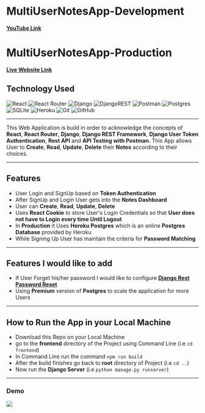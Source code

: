 # MultiUserNotesApp-Development

[**YouTube Link**](https://youtu.be/YDtK4GTkxfo)

# MultiUserNotesApp-Production

[**Live Website Link**](https://multi-user-notes-app.herokuapp.com/)

## Technology Used

![React](https://img.shields.io/badge/react-%2320232a.svg?style=for-the-badge&logo=react&logoColor=%2361DAFB)
![React Router](https://img.shields.io/badge/React_Router-CA4245?style=for-the-badge&logo=react-router&logoColor=white)
![Django](https://img.shields.io/badge/django-%23092E20.svg?style=for-the-badge&logo=django&logoColor=white)
![DjangoREST](https://img.shields.io/badge/DJANGO-REST-ff1709?style=for-the-badge&logo=django&logoColor=white&color=ff1709&labelColor=gray)
![Postman](https://img.shields.io/badge/Postman-FF6C37?style=for-the-badge&logo=postman&logoColor=white)
![Postgres](https://img.shields.io/badge/postgres-%23316192.svg?style=for-the-badge&logo=postgresql&logoColor=white)
![SQLite](https://img.shields.io/badge/sqlite-%2307405e.svg?style=for-the-badge&logo=sqlite&logoColor=white)
![Heroku](https://img.shields.io/badge/heroku-%23430098.svg?style=for-the-badge&logo=heroku&logoColor=white)
![Git](https://img.shields.io/badge/git-%23F05033.svg?style=for-the-badge&logo=git&logoColor=white)
![GitHub](https://img.shields.io/badge/github-%23121011.svg?style=for-the-badge&logo=github&logoColor=white)

---

This Web Application is build in order to acknowledge the concepts of **React**, **React Router**, **Django**, **Django REST Framework**, **Django User Token Authentication**, **Rest API** and **API Testing with Postman**. This App allows User to **Create**, **Read**, **Update**, **Delete** their **Notes** according to their choices.

---

## Features
- User Login and SignUp based on **Token Authentication**
- After SignUp and Login User gets into the **Notes Dashboard**
- User can **Create**, **Read**, **Update**, **Delete**
- Uses **React Cookie** to store User's Login Credentials so that **User does not have to Login every time Until Logout**
- In **Production** it Uses **Heroku Postgres** which is an online **Postgres Database** provided by Heroku
- While Signing Up User has maintain the criteria for **Password Matching**

---

## Features I would like to add
- If User Forget his/her password I would like to configure [**Django Rest Password Reset**](https://pypi.org/project/django-rest-passwordreset/)
- Using **Premium** version of **Postgres** to scale the application for more Users

---

## How to Run the App in your Local Machine
- Download this Repo on your Local Machine
- go to the **frontend** directory of the Project using Command Line (i.e `cd frontend`)
- In Command Line run the command `npm run build`
- After the build finishes go back to **root** directory of Project (i.e `cd ..`)
- Now run the **Django Server** (i.e `python manage.py runserver`)

---

### Demo

![](https://github.com/Soham7-dev/Images-and-GIFS/blob/main/2022-06-02-09-36-05.gif)
